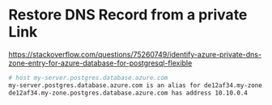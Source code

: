 # Restore DNS Record from a private Link

https://stackoverflow.com/questions/75260749/identify-azure-private-dns-zone-entry-for-azure-database-for-postgresql-flexible


```bash
# host my-server.postgres.database.azure.com
my-server.postgres.database.azure.com is an alias for de12af34.my-zone.postgres.database.azure.com.
de12af34.my-zone.postgres.database.azure.com has address 10.10.0.4
```
